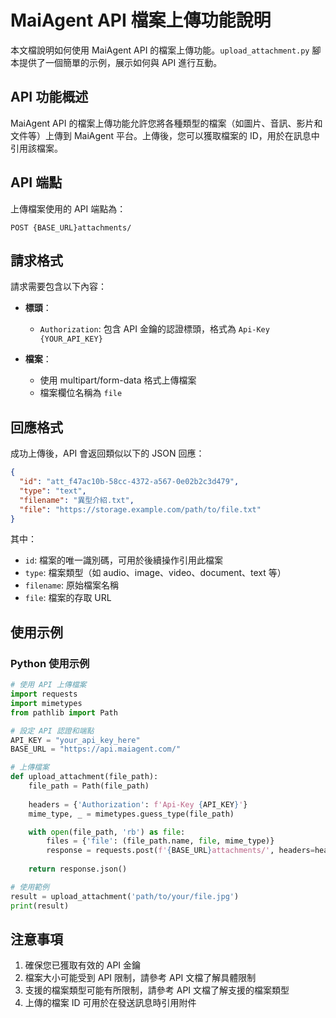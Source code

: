 # MaiAgent API 檔案上傳功能說明

本文檔說明如何使用 MaiAgent API 的檔案上傳功能。`upload_attachment.py` 腳本提供了一個簡單的示例，展示如何與 API 進行互動。

## API 功能概述

MaiAgent API 的檔案上傳功能允許您將各種類型的檔案（如圖片、音訊、影片和文件等）上傳到 MaiAgent 平台。上傳後，您可以獲取檔案的 ID，用於在訊息中引用該檔案。

## API 端點

上傳檔案使用的 API 端點為：

```
POST {BASE_URL}attachments/
```

## 請求格式

請求需要包含以下內容：

- **標頭**：
  - `Authorization`: 包含 API 金鑰的認證標頭，格式為 `Api-Key {YOUR_API_KEY}`
  
- **檔案**：
  - 使用 multipart/form-data 格式上傳檔案
  - 檔案欄位名稱為 `file`

## 回應格式

成功上傳後，API 會返回類似以下的 JSON 回應：

```json
{
  "id": "att_f47ac10b-58cc-4372-a567-0e02b2c3d479",
  "type": "text",
  "filename": "異型介紹.txt",
  "file": "https://storage.example.com/path/to/file.txt"
}
```

其中：
- `id`: 檔案的唯一識別碼，可用於後續操作引用此檔案
- `type`: 檔案類型（如 audio、image、video、document、text 等）
- `filename`: 原始檔案名稱
- `file`: 檔案的存取 URL


## 使用示例

### Python 使用示例

```python
# 使用 API 上傳檔案
import requests
import mimetypes
from pathlib import Path

# 設定 API 認證和端點
API_KEY = "your_api_key_here"
BASE_URL = "https://api.maiagent.com/"

# 上傳檔案
def upload_attachment(file_path):
    file_path = Path(file_path)
    
    headers = {'Authorization': f'Api-Key {API_KEY}'}
    mime_type, _ = mimetypes.guess_type(file_path)

    with open(file_path, 'rb') as file:
        files = {'file': (file_path.name, file, mime_type)}
        response = requests.post(f'{BASE_URL}attachments/', headers=headers, files=files)
    
    return response.json()

# 使用範例
result = upload_attachment('path/to/your/file.jpg')
print(result)
```


## 注意事項

1. 確保您已獲取有效的 API 金鑰
2. 檔案大小可能受到 API 限制，請參考 API 文檔了解具體限制
3. 支援的檔案類型可能有所限制，請參考 API 文檔了解支援的檔案類型
4. 上傳的檔案 ID 可用於在發送訊息時引用附件 
